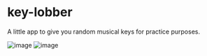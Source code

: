# key-lobber
A little app to give you random musical keys for practice purposes.

![image](https://user-images.githubusercontent.com/1222810/205497588-334ec486-aa53-4049-a967-db8e84ce2fee.png)
![image](https://user-images.githubusercontent.com/1222810/205497678-95b29a62-bd2b-4a06-811d-2e7da078e492.png)




